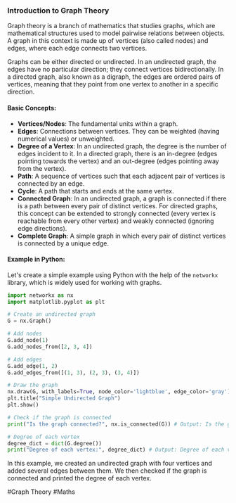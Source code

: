 ### Introduction to Graph Theory

Graph theory is a branch of mathematics that studies graphs, which are mathematical structures used to model pairwise relations between objects. A graph in this context is made up of vertices (also called nodes) and edges, where each edge connects two vertices. 

Graphs can be either directed or undirected. In an undirected graph, the edges have no particular direction; they connect vertices bidirectionally. In a directed graph, also known as a digraph, the edges are ordered pairs of vertices, meaning that they point from one vertex to another in a specific direction.

#### Basic Concepts:
- **Vertices/Nodes**: The fundamental units within a graph.
- **Edges**: Connections between vertices. They can be weighted (having numerical values) or unweighted.
- **Degree of a Vertex**: In an undirected graph, the degree is the number of edges incident to it. In a directed graph, there is an in-degree (edges pointing towards the vertex) and an out-degree (edges pointing away from the vertex).
- **Path**: A sequence of vertices such that each adjacent pair of vertices is connected by an edge.
- **Cycle**: A path that starts and ends at the same vertex.
- **Connected Graph**: In an undirected graph, a graph is connected if there is a path between every pair of distinct vertices. For directed graphs, this concept can be extended to strongly connected (every vertex is reachable from every other vertex) and weakly connected (ignoring edge directions).
- **Complete Graph**: A simple graph in which every pair of distinct vertices is connected by a unique edge.

#### Example in Python:
Let's create a simple example using Python with the help of the `networkx` library, which is widely used for working with graphs.

```python
import networkx as nx
import matplotlib.pyplot as plt

# Create an undirected graph
G = nx.Graph()

# Add nodes
G.add_node(1)
G.add_nodes_from([2, 3, 4])

# Add edges
G.add_edge(1, 2)
G.add_edges_from([(1, 3), (2, 3), (3, 4)])

# Draw the graph
nx.draw(G, with_labels=True, node_color='lightblue', edge_color='gray')
plt.title("Simple Undirected Graph")
plt.show()

# Check if the graph is connected
print("Is the graph connected?", nx.is_connected(G)) # Output: Is the graph connected? True

# Degree of each vertex
degree_dict = dict(G.degree())
print("Degree of each vertex:", degree_dict) # Output: Degree of each vertex: {1: 2, 2: 2, 3: 3, 4: 1}
```

In this example, we created an undirected graph with four vertices and added several edges between them. We then checked if the graph is connected and printed the degree of each vertex.

#Graph Theory #Maths